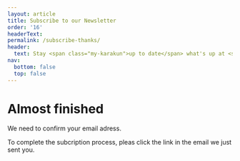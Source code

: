 ```yaml
---
layout: article
title: Subscribe to our Newsletter
order: '16'
headerText:
permalink: /subscribe-thanks/
header:
  text: Stay <span class="my-karakun">up to date</span> what's up at <span class="my-karakun">Karakun</span>
nav:
  bottom: false
  top: false
---
```


# Almost finished

We need to confirm your email adress.

To complete the subcription process, pleas click the link in the email we just sent you.